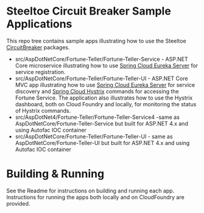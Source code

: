 # Steeltoe Circuit Breaker Sample Applications
This repo tree contains sample apps illustrating how to use the Steeltoe [CircuitBreaker](https://github.com/SteeltoeOSS/CircuitBreaker) packages. 
* src/AspDotNetCore/Fortune-Teller/Fortune-Teller-Service - ASP.NET Core microservice illustrating how to use [Spring Cloud Eureka Server](https://projects.spring.io/spring-cloud/docs/1.0.3/spring-cloud.html#spring-cloud-eureka-server) for service registration.
* src/AspDotNetCore/Fortune-Teller/Fortune-Teller-UI - ASP.NET Core MVC app illustrating how to use [Spring Cloud Eureka Server](https://projects.spring.io/spring-cloud/docs/1.0.3/spring-cloud.html#spring-cloud-eureka-server) for service discovery and [Spring Cloud Hystrix](https://cloud.spring.io/spring-cloud-static/Dalston.SR1/#_circuit_breaker_hystrix_clients) commands for accessing the Fortune Service.  The application also illustrates how to use the Hystrix dashboard, both on Cloud Foundry and locally, for monitoring the status of Hystrix commands.
* src/AspDotNet4/Fortune-Teller/Fortune-Teller-Service4 -same as AspDotNetCore/Fortune-Teller-Service but built for ASP.NET 4.x and using Autofac IOC container
* src/AspDotNetCore/Fortune-Teller/Fortune-Teller-UI - same as AspDotNetCore/Fortune-Teller-UI but built for ASP.NET 4.x and using Autofac IOC container

# Building & Running
See the Readme for instructions on building and running each app.  Instructions for running the apps both locally and on CloudFoundry are provided.
